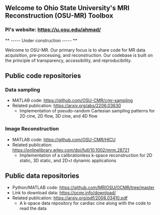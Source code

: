 ## Welcome to Ohio State University's MRI Reconstruction (OSU-MR) Toolbox
### PI's website: https://u.osu.edu/ahmad/

** ----- Under construction ----- **

Welcome to OSU-MR. Our primary focus is to share code for MR data acquisition, pre-processing, and reconstruction. Our codebase is built on the principle of transparency, accessibility, and reproducibility.

## Public code repositories
### Data sampling
* MATLAB code: https://github.com/OSU-CMR/cmr-sampling
* Related publication: https://arxiv.org/abs/2206.03630
   * Implementation of pseudo-random Cartesian sampling patterns for 2D cine, 2D flow, 3D cine, and 4D flow
      
### Image Reconstruction
* MATLAB code: https://github.com/OSU-CMR/HICU
* Related publication: https://onlinelibrary.wiley.com/doi/full/10.1002/mrm.28721
   * Implementation of a calibrationless k-space reconstruction for 2D static, 3D static, and 2D+t dynamic applications
  

## Public data repositories
* Python/MATLAB code: https://github.com/MRIOSU/OCMR/tree/master
* Link to download data: https://ocmr.info/download/
* Related publication: https://arxiv.org/pdf/2008.03410.pdf
  * A k-space data repository for cardiac cine along with the code to read the data 
